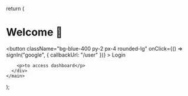 return (
    <main className="flex justify-center items-center h-[100vh] flex-col text-lg">
      <h1>Welcome 👋</h1>
      <div className="flex gap-1 items-center">
        <button
          className="bg-blue-400 
       py-2 px-4 rounded-lg"
          onClick={() => signIn("google", { callbackUrl: "/user" })}
        >
          Login
        </button>

        <p>to access dashboard</p>
      </div>
    </main>
  );